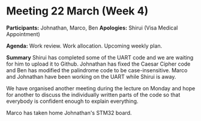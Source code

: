 # Meeting 22 March (Week 4)

**Participants:** Johnathan, Marco, Ben
**Apologies:** Shirui (Visa Medical Appointment)

**Agenda:**
    Work review.
    Work allocation.
    Upcoming weekly plan.

__Summary__
Shirui has completed some of the UART code and we are waiting for him to upload
it to Github. Johnathan has fixed the Caesar Cipher code and Ben has modified
the palindrome code to be case-insensitive. Marco and Johnathan have been
working on the UART while Shirui is away.

We have organised another meeting during the lecture on Monday and hope for
another to discuss the individually written parts of the code so that everybody
is confident enough to explain everything.

Marco has taken home Johnathan's STM32 board.
